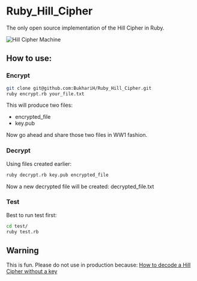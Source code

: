 Ruby_Hill_Cipher
================

The only open source implementation of the Hill Cipher in Ruby.

![Hill Cipher Machine](https://i.imgur.com/nDVYLbr.png)

## How to use:

### Encrypt
``` bash
git clone git@github.com:BukhariH/Ruby_Hill_Cipher.git
ruby encrypt.rb your_file.txt
```

This will produce two files:
* encrypted_file
* key.pub

Now go ahead and share those two files in WW1 fashion.

### Decrypt
Using files created earlier:

``` bash
ruby decrypt.rb key.pub encrypted_file
```
Now a new decrypted file will be created:
decrypted_file.txt

### Test
Best to run test first:

``` bash
cd test/
ruby test.rb
```

## Warning

This is fun. Please do not use in production because:
[How to decode a Hill Cipher without a key](https://www.youtube.com/watch?v=gKJQFkG5Rvc)